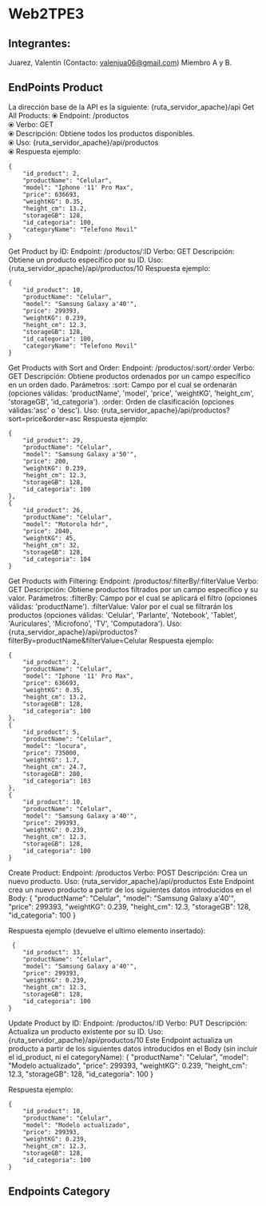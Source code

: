 # Web2TPE3
## Integrantes:
Juarez, Valentin (Contacto: valenjua06@gmail.com) Miembro A y B.
## EndPoints Product
La dirección base de la API es la siguiente:
{ruta_servidor_apache}/api
Get All Products:
⦿ Endpoint: /productos  
⦿ Verbo: GET  
⦿ Descripción: Obtiene todos los productos disponibles.  
⦿ Uso: {ruta_servidor_apache}/api/productos  
⦿ Respuesta ejemplo:   


    {
        "id_product": 2,
        "productName": "Celular",
        "model": "Iphone '11' Pro Max",
        "price": 636693,
        "weightKG": 0.35,
        "height_cm": 13.2,
        "storageGB": 128,
        "id_categoria": 100,
        "categoryName": "Telefono Movil"
    }

Get Product by ID:
Endpoint: /productos/:ID
Verbo: GET
Descripción: Obtiene un producto específico por su ID.
Uso: {ruta_servidor_apache}/api/productos/10
Respuesta ejemplo:

    {
        "id_product": 10,
        "productName": "Celular",
        "model": "Samsung Galaxy a'40'",
        "price": 299393,
        "weightKG": 0.239,
        "height_cm": 12.3,
        "storageGB": 128,
        "id_categoria": 100,
        "categoryName": "Telefono Movil"
    }

Get Products with Sort and Order:
Endpoint: /productos/:sort/:order
Verbo: GET
Descripción: Obtiene productos ordenados por un campo específico en un orden dado.
Parámetros:
:sort: Campo por el cual se ordenarán (opciones válidas: 'productName', 'model', 'price', 'weightKG', 'height_cm', 'storageGB', 'id_categoria').
:order: Orden de clasificación (opciones válidas:'asc' o 'desc').
Uso: {ruta_servidor_apache}/api/productos?sort=price&order=asc
Respuesta ejemplo: 

    {
        "id_product": 29,
        "productName": "Celular",
        "model": "Samsung Galaxy a'50'",
        "price": 200,
        "weightKG": 0.239,
        "height_cm": 12.3,
        "storageGB": 128,
        "id_categoria": 100
    },
    {
        "id_product": 26,
        "productName": "Celular",
        "model": "Motorola hdr",
        "price": 2040,
        "weightKG": 45,
        "height_cm": 32,
        "storageGB": 128,
        "id_categoria": 104
    }

Get Products with Filtering:
Endpoint: /productos/:filterBy/:filterValue
Verbo: GET
Descripción: Obtiene productos filtrados por un campo específico y su valor.
Parámetros:
:filterBy: Campo por el cual se aplicará el filtro (opciones válidas: 'productName').
:filterValue: Valor por el cual se filtrarán los productos (opciones válidas: 'Celular', 'Parlante', 'Notebook', 'Tablet', 'Auriculares', 'Microfono', 'TV', 'Computadora').
Uso: {ruta_servidor_apache}/api/productos?filterBy=productName&filterValue=Celular
Respuesta ejemplo: 

    {  
        "id_product": 2,
        "productName": "Celular",
        "model": "Iphone '11' Pro Max",
        "price": 636693,
        "weightKG": 0.35,
        "height_cm": 13.2,
        "storageGB": 128,
        "id_categoria": 100
    },
    {
        "id_product": 5,
        "productName": "Celular",
        "model": "locura",
        "price": 735000,
        "weightKG": 1.7,
        "height_cm": 24.7,
        "storageGB": 280,
        "id_categoria": 103
    },
    {
        "id_product": 10,
        "productName": "Celular",
        "model": "Samsung Galaxy a'40'",
        "price": 299393,
        "weightKG": 0.239,
        "height_cm": 12.3,
        "storageGB": 128,
        "id_categoria": 100
    }

Create Product:
Endpoint: /productos
Verbo: POST
Descripción: Crea un nuevo producto.
Uso: {ruta_servidor_apache}/api/productos 
Este Endpoint crea un nuevo producto a partir de los siguientes datos introducidos en el Body:
    {
        "productName": "Celular",
        "model": "Samsung Galaxy a'40'",
        "price": 299393,
        "weightKG": 0.239,
        "height_cm": 12.3,
        "storageGB": 128,
        "id_categoria": 100
    }

Respuesta ejemplo (devuelve el ultimo elemento insertado):

     {
        "id_product": 33,
        "productName": "Celular",
        "model": "Samsung Galaxy a'40'",
        "price": 299393,
        "weightKG": 0.239,
        "height_cm": 12.3,
        "storageGB": 128,
        "id_categoria": 100
    }      

Update Product by ID:
Endpoint: /productos/:ID
Verbo: PUT
Descripción: Actualiza un producto existente por su ID.
Uso: {ruta_servidor_apache}/api/productos/10
Este Endpoint actualiza un producto a partir de los siguientes datos introducidos en el Body (sin incluir el id_product, ni el categoryName):
    {
        "productName": "Celular",
        "model": "Modelo actualizado",
        "price": 299393,
        "weightKG": 0.239,
        "height_cm": 12.3,
        "storageGB": 128,
        "id_categoria": 100
    }

Respuesta ejemplo: 

    {
        "id_product": 10,
        "productName": "Celular",
        "model": "Modelo actualizado",
        "price": 299393,
        "weightKG": 0.239,
        "height_cm": 12.3,
        "storageGB": 128,
        "id_categoria": 100
    }
 
## Endpoints Category






































    
